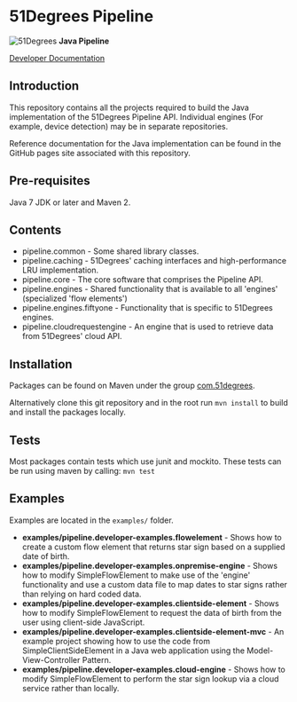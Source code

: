 # 51Degrees Pipeline

![51Degrees](https://51degrees.com/DesktopModules/FiftyOne/Distributor/Logo.ashx?utm_source=github&utm_medium=repository&utm_content=readme_main&utm_campaign=node-open-source "Data rewards the curious") **Java Pipeline**

[Developer Documentation](https://docs.51degrees.com?utm_source=github&utm_medium=repository&utm_content=documentation&utm_campaign=java-open-source "developer documentation")

## Introduction
This repository contains all the projects required to build the Java implementation of the 51Degrees Pipeline API.
Individual engines (For example, device detection) may be in separate repositories.

Reference documentation for the Java implementation can be found in the GitHub pages site associated with this repository.

## Pre-requisites

Java 7 JDK or later and Maven 2.

## Contents

- pipeline.common - Some shared library classes.
- pipeline.caching - 51Degrees' caching interfaces and high-performance LRU implementation.
- pipeline.core - The core software that comprises the Pipeline API. 
- pipeline.engines - Shared functionality that is available to all 'engines' (specialized 'flow elements')
- pipeline.engines.fiftyone - Functionality that is specific to 51Degrees engines.
- pipeline.cloudrequestengine - An engine that is used to retrieve data from 51Degrees' cloud API.

## Installation

Packages can be found on Maven under the group [com.51degrees](https://mvnrepository.com/artifact/com.51degrees).

Alternatively clone this git repository and in the root run `mvn install` to build and install the packages locally.

## Tests

Most packages contain tests which use junit and mockito. These tests can be run using maven by calling: `mvn test`

## Examples

Examples are located in the `examples/` folder.

- **examples/pipeline.developer-examples.flowelement** - Shows how to create a custom flow element that returns star sign based on a supplied date of birth.
- **examples/pipeline.developer-examples.onpremise-engine** - Shows how to modify SimpleFlowElement to make use of the 'engine' functionality and use a custom data file to map dates to star signs rather than relying on hard coded data.
- **examples/pipeline.developer-examples.clientside-element** - Shows how to modify SimpleFlowElement to request the data of birth from the user using client-side JavaScript.
- **examples/pipeline.developer-examples.clientside-element-mvc** - An example project showing how to use the code from SimpleClientSideElement in a Java web application using the Model-View-Controller Pattern.
- **examples/pipeline.developer-examples.cloud-engine** - Shows how to modify SimpleFlowElement to perform the star sign lookup via a cloud service rather than locally.





